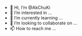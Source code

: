 - 👋 Hi, I’m @AkChuKi
- 👀 I’m interested in ...
- 🌱 I’m currently learning ...
- 💞️ I’m looking to collaborate on ...
- 📫 How to reach me ...

<!---
AkChuKi/AkChuKi is a ✨ special ✨ repository because its `README.md` (this file) appears on your GitHub profile.
You can click the Preview link to take a look at your changes.
--->
